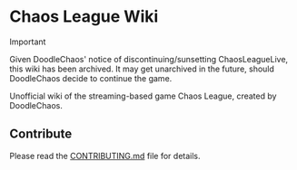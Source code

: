 # Chaos League Wiki

> [!IMPORTANT]
> Given DoodleChaos' notice of discontinuing/sunsetting ChaosLeagueLive, this wiki has been archived.
> It may get unarchived in the future, should DoodleChaos decide to continue the game.

Unofficial wiki of the streaming-based game Chaos League, created by DoodleChaos.

## Contribute

Please read the [CONTRIBUTING.md][contribute] file for details.

[contribute]: https://github.com/chaosleaguewiki/chaosleaguewiki.github.io/blob/main/CONTRIBUTING.md
